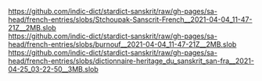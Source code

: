 https://github.com/indic-dict/stardict-sanskrit/raw/gh-pages/sa-head/french-entries/slobs/Stchoupak-Sanscrit-French__2021-04-04_11-47-21Z__2MB.slob  
https://github.com/indic-dict/stardict-sanskrit/raw/gh-pages/sa-head/french-entries/slobs/burnouf__2021-04-04_11-47-21Z__2MB.slob  
https://github.com/indic-dict/stardict-sanskrit/raw/gh-pages/sa-head/french-entries/slobs/dictionnaire-heritage_du_sanskrit_san-fra__2021-04-25_03-22-50__3MB.slob  
